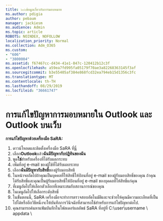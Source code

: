 ```yaml
---
title: ๖๐๖ข้อมูลเกี่ยวกับการมอบหมาย
ms.author: pdigia
author: pebaum
manager: jackiesm
ms.audience: Admin
ms.topic: article
ROBOTS: NOINDEX, NOFOLLOW
localization_priority: Normal
ms.collection: Adm_O365
ms.custom:
- "606"
- "3800004"
ms.assetid: f67467cc-d434-41e1-847c-120412b12c3f
ms.openlocfilehash: a59ea7fd995fa05179f70ae3a82268363145f3af
ms.sourcegitcommit: b3e55405af384e868fcd32ea794eb15d1356c3fc
ms.translationtype: MT
ms.contentlocale: th-TH
ms.lasthandoff: 08/29/2019
ms.locfileid: "36661747"
---
```

# <a name="troubleshooting-delegation-in-outlook-and-outlook-on-the-web"></a>การแก้ไขปัญหาการมอบหมายใน Outlook และ Outlook บนเว็บ

**การแก้ไขปัญหาด้วยเครื่องมือ SaRA:**

1. ดาวน์โหลดและติดตั้งเครื่องมือ SaRA ที่[นี่](https://aka.ms/SaRA-SkypeForBusinessSignIn)
1. เลือก**Outlook**แล้ว**ฉันมีปัญหากับปฏิทินของฉัน**
1. พูด**ใช่**สำหรับเครื่องที่ได้รับผลกระทบ
1. เพิ่มที่อยู่ e-mail ของผู้ใช้ที่ได้รับผลกระทบ
1. เลือก**ฉันมีปัญหากับสิทธิ์**ของผู้รับมอบสิทธิ
1. ในหน้าจอถัดไปถ้าคุณเป็นบุคคลที่ให้สิทธิ์ให้ป้อนที่อยู่ e-mail ของผู้รับมอบสิทธิ์ของคุณ ถ้าคุณได้รับสิทธิ์และคุณเป็นผู้รับมอบสิทธิ์ให้ป้อนที่อยู่ e-mail ของบุคคลที่ให้สิทธิ์แก่คุณ
1. ที่เมนูถัดไปให้เลือกตัวเลือกที่เหมาะสมกับสถานการณ์ของคุณ
1. ในเมนูถัดไปให้เลือกระดับสิทธิ์
1. ในขั้นตอนนี้, SaRA เครื่องมือจะทำการตรวจสอบอัตโนมัติและจะช่วยให้คุณมีความละเอียดที่เป็นไปได้หรืออีกวิธีหนึ่งจะให้บันทึกการวินิจฉัยที่สามารถใช้สำหรับการแก้ไขปัญหาต่อไป.
1. คุณสามารถค้นหาแฟ้มบันทึกในโฟลเดอร์ผลลัพธ์ SaRA ที่อยู่ที่ C:\user\username \ appdata \
